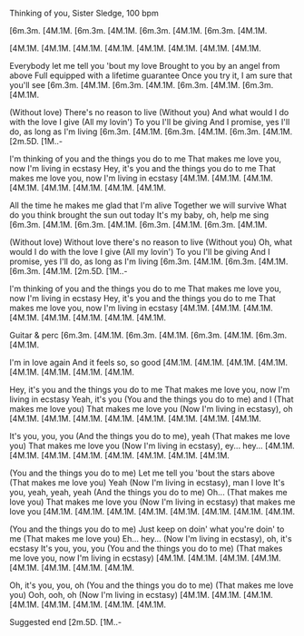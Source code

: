 Thinking of you, Sister Sledge, 100 bpm

[6m.3m. [4M.1M. [6m.3m. [4M.1M.
[6m.3m. [4M.1M. [6m.3m. [4M.1M.

[4M.1M. [4M.1M. [4M.1M. [4M.1M.
[4M.1M. [4M.1M. [4M.1M. [4M.1M.

Everybody let me tell you 'bout my love
Brought to you by an angel from above
Full equipped with a lifetime guarantee
Once you try it, I am sure that you'll see
[6m.3m. [4M.1M. [6m.3m. [4M.1M.
[6m.3m. [4M.1M. [6m.3m. [4M.1M.

(Without love) There's no reason to live
(Without you) And what would I do with the love I give
(All my lovin') To you I'll be giving
And I promise, yes I'll do, as long as I'm living
[6m.3m. [4M.1M. [6m.3m. [4M.1M.
[6m.3m. [4M.1M. [2m.5D. [1M..-

I'm thinking of you and the things you do to me
That makes me love you, now I'm living in ecstasy
Hey, it's you and the things you do to me
That makes me love you, now I'm living in ecstasy
[4M.1M. [4M.1M. [4M.1M. [4M.1M.
[4M.1M. [4M.1M. [4M.1M. [4M.1M.

All the time he makes me glad that I'm alive
Together we will survive
What do you think brought the sun out today
It's my baby, oh, help me sing
[6m.3m. [4M.1M. [6m.3m. [4M.1M.
[6m.3m. [4M.1M. [6m.3m. [4M.1M.

(Without love) Without love there's no reason to live
(Without you) Oh, what would I do with the love I give
(All my lovin') To you I'll be giving
And I promise, yes I'll do, as long as I'm living
[6m.3m. [4M.1M. [6m.3m. [4M.1M.
[6m.3m. [4M.1M. [2m.5D. [1M..-

I'm thinking of you and the things you do to me
That makes me love you, now I'm living in ecstasy
Hey, it's you and the things you do to me
That makes me love you, now I'm living in ecstasy
[4M.1M. [4M.1M. [4M.1M. [4M.1M.
[4M.1M. [4M.1M. [4M.1M. [4M.1M.

Guitar & perc 
[6m.3m. [4M.1M. [6m.3m. [4M.1M.
[6m.3m. [4M.1M. [6m.3m. [4M.1M.

I'm in love again
And it feels so, so good
[4M.1M. [4M.1M. [4M.1M. [4M.1M.
[4M.1M. [4M.1M. [4M.1M. [4M.1M.

Hey, it's you and the things you do to me
That makes me love you, now I'm living in ecstasy
Yeah, it's you (You and the things you do to me) and I
(That makes me love you) That makes me love you (Now I'm living in ecstasy), oh
[4M.1M. [4M.1M. [4M.1M. [4M.1M.
[4M.1M. [4M.1M. [4M.1M. [4M.1M.

It's you, you, you (And the things you do to me), yeah
(That makes me love you) That makes me love you (Now I'm living in ecstasy), ey... hey...
[4M.1M. [4M.1M. [4M.1M. [4M.1M.
[4M.1M. [4M.1M. [4M.1M. [4M.1M.

(You and the things you do to me) Let me tell you 'bout the stars above
(That makes me love you) Yeah (Now I'm living in ecstasy), man I love
It's you, yeah, yeah, yeah (And the things you do to me) Oh...
(That makes me love you) That makes me love you
(Now I'm living in ecstasy) that makes me love you
[4M.1M. [4M.1M. [4M.1M. [4M.1M.
[4M.1M. [4M.1M. [4M.1M. [4M.1M.

(You and the things you do to me) Just keep on doin' what you're doin' to me
(That makes me love you) Eh... hey... (Now I'm living in ecstasy), oh, it's ecstasy
It's you, you, you (You and the things you do to me)
(That makes me love you, now I'm living in ecstasy)
[4M.1M. [4M.1M. [4M.1M. [4M.1M.
[4M.1M. [4M.1M. [4M.1M. [4M.1M.

Oh, it's you, you, oh (You and the things you do to me)
(That makes me love you) Ooh, ooh, oh (Now I'm living in ecstasy)
[4M.1M. [4M.1M. [4M.1M. [4M.1M.
[4M.1M. [4M.1M. [4M.1M. [4M.1M.

Suggested end
[2m.5D. [1M..-